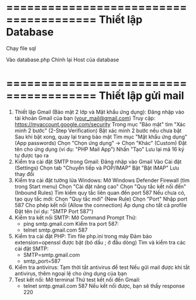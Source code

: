 ﻿=======================================
Thiết lập Database
=======================================
Chạy file sql

Vào database.php
Chỉnh lại Host của database

=======================================
Thiết lập gửi mail
=======================================

1.  Thiết lập Gmail (Bảo mật 2 lớp và Mật khẩu ứng dụng):
    Đăng nhập vào tài khoản Gmail của bạn (your_mail@gmail.com)
    Truy cập: https://myaccount.google.com/security
    Trong mục "Bảo mật" tìm "Xác minh 2 bước" (2-Step Verification)
    Bật xác minh 2 bước nếu chưa bật
    Sau khi bật xong, quay lại trang bảo mật
    Tìm mục "Mật khẩu ứng dụng" (App passwords)
    Chọn "Chọn ứng dụng" -> Chọn "Khác" (Custom)
    Đặt tên cho ứng dụng (ví dụ: "PHP Mail App")
    Nhấn "Tạo"
    Lưu lại mã 16 ký tự được tạo ra
2.  Kiểm tra cài đặt SMTP trong Gmail:
    Đăng nhập vào Gmail
    Vào Cài đặt (Settings)
    Chọn tab "Chuyển tiếp và POP/IMAP"
    Bật "Bật IMAP"
    Lưu thay đổi
3.  Kiểm tra cài đặt tường lửa Windows:
    Mở Windows Defender Firewall (tìm trong Start menu)
    Chọn "Cài đặt nâng cao"
    Chọn "Quy tắc kết nối đến" (Inbound Rules)
    Tìm kiếm quy tắc liên quan đến port 587
    Nếu chưa có, tạo quy tắc mới:
    Chọn "Quy tắc mới" (New Rule)
    Chọn "Port"
    Nhập port 587
    Cho phép kết nối (Allow the connection)
    Áp dụng cho tất cả profile
    Đặt tên (ví dụ: "SMTP Port 587")
4.  Kiểm tra kết nối SMTP:
    Mở Command Prompt
    Thử:
    - ping smtp.gmail.com
      Kiểm tra port 587:
    - telnet smtp.gmail.com 587
5.  Kiểm tra cài đặt PHP:
    Tìm file php.ini trong máy
    Đảm bảo extension=openssl được bật (bỏ dấu ; ở đầu dòng)
    Tìm và kiểm tra các cài đặt SMTP:
    - SMTP=smtp.gmail.com
    - smtp_port=587
6.  Kiểm tra antivirus:
    Tạm thời tắt antivirus để test
    Nếu gửi mail được khi tắt antivirus, thêm ngoại lệ cho ứng dụng của bạn
7.  Test kết nối:
    Mở terminal
    Thử test kết nối đến Gmail:
    - telnet smtp.gmail.com 587
      Nếu kết nối được, bạn sẽ thấy response 220
